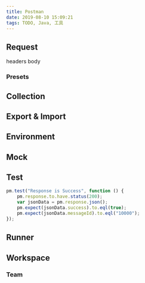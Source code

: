 ```yaml
---
title: Postman
date: 2019-08-10 15:09:21
tags: TODO, Java, 工具
---
```


## Request
headers
body

### Presets

## Collection

## Export & Import

## Environment

## Mock

## Test
```javascript
pm.test("Response is Success", function () {
    pm.response.to.have.status(200);
    var jsonData = pm.response.json();
    pm.expect(jsonData.success).to.eql(true);
    pm.expect(jsonData.messageId).to.eql("10000");
});
```

## Runner

## Workspace

### Team